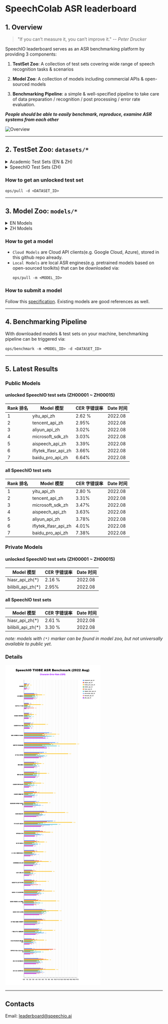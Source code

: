 # SpeechColab ASR leaderboard
## 1. Overview

> "If you can’t measure it, you can’t improve it." -- *Peter Drucker*

SpeechIO leaderboard serves as an ASR benchmarking platform by providing 3 components:

1. **TestSet Zoo**: A collection of test sets covering wide range of speech recognition tasks & scenarios

2. **Model Zoo**: A collection of models including commercial APIs & open-sourced models

3. **Benchmarking Pipeline**: a simple & well-specified pipeline to take care of data preparation / recognition / post processing / error rate evaluation.

_**People should be able to easily benchmark, reproduce, examine ASR systems from each other**_

![Overview](misc/overview.png)

---

## 2. TestSet Zoo: `datasets/*`

<details><summary> Academic Test Sets (EN & ZH)  </summary><p>

| 已公开 <br> UNLOCKED | 编号 <br> DATASET_ID | 说明 <br> DESCRIPTION | 语言 <br> LANGUAGE |
| --- | --- | --- | --- |
| &check; | AISHELL1_TEST | test set of AISHELL-1 | zh |
| &check; | AISHELL2_IOS_TEST | test set of AISHELL-2 (iOS channel) | zh |
| &check; | AISHELL2_ANDROID_TEST | test set of AISHELL-2 (Android channel) | zh |
| &check; | AISHELL2_MIC_TEST | test set of AISHELL-2 (Microphone channel) | zh |
| &check; | ALIMEETING_EVAL_NEAR_FIELD | [AliMeeting](https://www.openslr.org/119/) | zh |
| &check; | ALIMEETING_TEST_NEAR_FIELD | [AliMeeting](https://www.openslr.org/119/) | zh |
| &check; | ALIMEETING_EVAL_FAR_FIELD | [AliMeeting](https://www.openslr.org/119/) | zh |
| &check; | ALIMEETING_TEST_FAR_FIELD | [AliMeeting](https://www.openslr.org/119/) | zh |
| &check; | LIBRISPEECH_TEST_CLEAN | "test_clean" set of [LibriSpeech](https://www.openslr.org/12) | en |
| &check; | LIBRISPEECH_TEST_OTHER | "test_other" set of [LibriSpeech](https://www.openslr.org/12) | en |
| &check; | TEDLIUM_RELEASE3_LEGACY_DEV | tedlium release 3, legacy dir dev set [TEDLium3](https://www.openslr.org/51/) | en |
| &check; | TEDLIUM_RELEASE3_LEGACY_TEST | tedlium release 3, legacy dir test set [TEDLium3](https://www.openslr.org/51/) | en |
| &check; | GIGASPEECH_V1.0.0_DEV | dev set of [GigaSpeech](https://github.com/SpeechColab/GigaSpeech) | en |
| &check; | GIGASPEECH_V1.0.0_TEST | test set of [GigaSpeech](https://github.com/SpeechColab/GigaSpeech) | en |
| &check; | VOXPOPULI_V1.0_EN_DEV | dev set of [VoxPopuli](https://github.com/facebookresearch/voxpopuli) | en |
| &check; | VOXPOPULI_V1.0_EN_TEST | test set of [VoxPopuli](https://github.com/facebookresearch/voxpopuli) | en |
| &check; | VOXPOPULI_V1.0_EN_ACCENTED_TEST | accented test set of [VoxPopuli](https://github.com/facebookresearch/voxpopuli) | en |
| &check; | COMMON_VOICE_V11.0_DEV | dev set of [Common Voice](https://commonvoice.mozilla.org/en/datasets) | en |
| &check; | COMMON_VOICE_V11.0_TEST | test set of [Common Voice](https://commonvoice.mozilla.org/en/datasets) | en |

</p></details>

<details><summary> SpeechIO Test Sets (ZH) </summary><p>

```
SpeechIO test sets are carefully curated by SpeechIO authors, crawled from publicly available sources (Youtube, TV programs, Podcast etc), covering various well-known scenarios and topics, transcribed by payed professional annotators.
```

| 已公开 <br> UNLOCKED | 编号 <br> DATASET_ID | 名称 <br> NAME | 场景 <br> SCENARIO | 内容领域 <br> TOPIC | 时长 <br> HOURS | 难度(1-5) <br> DIFFICULTY  |
| --- | --- | --- | --- | --- | --- | --- |
| &check; |SPEECHIO_ASR_ZH00000| 调试集 <br> for debugging | 视频会议、论坛演讲 <br> conference & speech | 经济、货币、金融 <br> economy, currency, finance | 1.0 | ★★☆ |
| &check; |SPEECHIO_ASR_ZH00001| 新闻联播 | 新闻播报 <br> TV News | 时政 <br> news & politics | 9 | ★ |
| &check; |SPEECHIO_ASR_ZH00002| 鲁豫有约 | 访谈电视节目 <br> TV interview | 名人工作/生活 <br> celebrity & film & music & daily | 3 | ★★☆ |
| &check; |SPEECHIO_ASR_ZH00003| 天下足球 | 专题电视节目 <br> TV program | 足球 <br> Sports & Football & Worldcup | 2.7 | ★★☆ |
| &check; |SPEECHIO_ASR_ZH00004| 罗振宇跨年演讲 | 会场演讲 <br> Stadium Public Speech | 社会、人文、商业 <br> Society & Culture & Business Trend | 2.7 | ★★ |
| &check; |SPEECHIO_ASR_ZH00005| 李永乐讲堂 | 在线教育 <br> Online Education | 科普 <br> Popular Science | 4.4 | ★★★ |
| &check; |SPEECHIO_ASR_ZH00006| 王者荣耀 <br> 张大仙 & 骚白 | 直播 <br> Live Broadcasting | 游戏 <br> Game | 1.6 | ★★★☆ |
| &check; |SPEECHIO_ASR_ZH00007| 直播带货 <br> 李佳琪 & 薇娅 | 直播 <br> Live Broadcasting | 电商、美妆 <br> Makeup & Online shopping/advertising | 0.9 | ★★★★☆ |
| &check; |SPEECHIO_ASR_ZH00008| 老罗语录 | 线下培训 <br> Offline lecture | 段子、做人 <br> Life & Purpose & Ethics | 1.3 | ★★★★☆ |
| &check; |SPEECHIO_ASR_ZH00009| 故事FM | 播客 <br> Podcast | 人生故事、见闻 <br> Ordinary Life Story Telling | 4.5 | ★★☆ |
| &check; |SPEECHIO_ASR_ZH00010| 创业内幕 | 播客 <br> Podcast | 创业、产品、投资 <br> Startup & Enterprenuer & Product & Investment | 4.2 | ★★☆ |
| &check; |SPEECHIO_ASR_ZH00011| 罗翔刑法法考 | 在线教育 <br> Online Education | 法律 法考 <br> Law & Lawyer Qualification Exams | 3.4 | ★★☆ |
| &check; |SPEECHIO_ASR_ZH00012| 张雪峰考研 | 在线教育 <br> Online Education | 考研 高校报考 <br> University & Graduate School Entrance Exams | 3.4 | ★★★☆ |
| &check; |SPEECHIO_ASR_ZH00013| 谷阿莫 <br> 牛叔说电影 | 短视频 <br> VLog | 电影剪辑 <br> Movie Cuts | 1.8 | ★★★ |
| &check; |SPEECHIO_ASR_ZH00014| 贫穷料理 <br> 琼斯爱生活 | 短视频 <br> VLog | 美食、烹饪 <br> Food & Cooking & Gourmet | 1 | ★★★☆ |
| &check; |SPEECHIO_ASR_ZH00015| 单田芳 白眉大侠 | 评书 <br> Traditional Podcast | 江湖、武侠 <br> Kongfu Fiction | 2.2 | ★★☆ |
| &cross; |SPEECHIO_ASR_ZH00016| 德云社演出 | 剧场相声 <br> Theater Crosstalk Show | 包袱段子 <br> Funny Stories | 1 | ★★★ |
| &cross; |SPEECHIO_ASR_ZH00017| 吐槽大会 | 脱口秀电视节目 <br> Standup Comedy | 明星糗事 <br> Celebrity Jokes | 1.8 | ★★☆ |
| &cross; |SPEECHIO_ASR_ZH00018| 小猪佩奇 <br> 熊出没 | 少儿动画 <br> Children Cartoon | 童话故事、日常 <br> Fairy Tale | 0.9 | ★☆ |
| &cross; |SPEECHIO_ASR_ZH00019| CCTV5 NBA 转播 | 体育赛事解说 <br> Sports Game Live | 篮球、NBA <br> NBA Game | 0.7 | ★★★ |
| &cross; |SPEECHIO_ASR_ZH00020| 篮球人物 | 纪录片 <br> Documentary | 篮球明星、成长 <br> NBA Super Stars' Life & History | 2.2 | ★★ |
| &cross; |SPEECHIO_ASR_ZH00021| 汽车之家评测 | 短视频 <br> VLog | 汽车测评 <br> Car benchmarks, Road driving test | 1.7 | ★★★☆ |
| &cross; |SPEECHIO_ASR_ZH00022| 小艾大叔 豪宅带看 | 短视频 <br> VLog | 房地产、豪宅 <br> Realestate, Mansion tour | 1.7 | ★★★ |
| &cross; |SPEECHIO_ASR_ZH00023| 无聊开箱 <br> Zealer评测 | 短视频 <br> VLog | 产品开箱评测 <br> Unboxing | 2 | ★★★ |
| &cross; |SPEECHIO_ASR_ZH00024| 付老师种植技术 | 短视频 <br> VLog | 农业、种植 <br> Agriculture, Planting | 2.7 | ★★★☆ |
| &cross; |SPEECHIO_ASR_ZH00025| 石国鹏讲历史 | 线下培训 <br> Offline lecture | 历史，古希腊哲学 <br> History, Greek philosophy | 1.3 | ★★☆ |
| &cross; |SPEECHIO_ASR_ZH00026| 张震鬼故事 | 广播节目 <br> Broadcasting Program | 鬼故事 <br> Horror Stories | 2.4 | ★★★ |
| &cross; |SPEECHIO_ASR_ZH00027| 华语辩论世界杯 | 辩论赛 <br> Debates Contest | 兴趣、技能、成长 <br> Hobby, Skill, Growth | 1.4 | ★★★ |
| &cross; |SPEECHIO_ASR_ZH00028| 时政现场同传 | 同声传译 <br> Simultaneous Translation | 时政、社会公共治理 <br> News & Events on Public Governance | 2.1 | ★★★☆ |
| &cross; |SPEECHIO_ASR_ZH00029| 港台明星访谈 <br> 周杰伦,曾志伟 <br> 张家辉,陈小春 <br> 周星驰 | 口音(港台) <br> HongKong/Taiwan Accents | 娱乐、生活、演艺 <br> Entertainment, Acting, Musics | 1.5 | ★★★☆ |
| &cross; |SPEECHIO_ASR_ZH00030| 世界青年说 | 口音(老外) <br> Foreigner Accents | 异国文化比较 <br> Cultural Difference | 2 | ★★★☆ |

</p></details>


### How to get an unlocked test set
```
ops/pull -d <DATASET_ID>
```

---

## 3. Model Zoo: `models/*`

<details><summary> EN Models </summary><p>

| 编号 <br> MODEL_ID | 类型 <br> TYPE | 厂商/作者 <br> PROVIDER/AUTHOR | 简介 <br> DESCRIPTION | 链接 <br> URL |
| --- | --- | --- | --- | --- |
| [aliyun_api_en](models/aliyun_api_en/) | Cloud | Alibaba | | [link](https://www.alibabacloud.com/product/intelligent-speech-interaction) |
| [amazon_api_en](models/amazon_api_en/) | Cloud | Amazon AWS | | [link](https://aws.amazon.com/cn/transcribe/) |
| [baidu_api_en](models/baidu_api_en/) | Cloud | Baidu | | [link](https://cloud.baidu.com/product/speech/asr) |
| [google_api_en](models/google_api_en/) | Cloud | Google | | [link](https://cloud.google.com/speech-to-text) |
| [microsoft_sdk_en](models/microsoft_sdk_en/) | Cloud | Microsoft Azure | | [link](https://azure.microsoft.com/en-us/services/cognitive-services/speech-to-text/) |
| [tencent_api_en](models/tencent_api_en/) | Cloud | Tencent | | [link](https://cloud.tencent.com/product/asr) |
| coqui_model_en | Local <br> (supervised) | [coqui](https://coqui.ai/) | | [link](https://coqui.ai/models)|
| deepspeech_model_en | Local <br> (supervised) | [deepspeech](https://github.com/mozilla/DeepSpeech) | | [link](https://github.com/mozilla/DeepSpeech/releases/tag/v0.9.3)
| k2_gigaspeech | Local <br> (supervised) | [k2-fsa](https://github.com/k2-fsa) | | [link](https://huggingface.co/wgb14/icefall-asr-gigaspeech-pruned-transducer-stateless2) |
| nemo_conformer_ctc_large_en | Local <br> (supervised) | [NVidia NeMo](https://github.com/NVIDIA/NeMo) | | [link](https://catalog.ngc.nvidia.com/orgs/nvidia/teams/nemo/models/stt_en_conformer_ctc_large)|
| nemo_conformer_transducer_xlarge_en | Local <br> (supervised) | [NVidia NeMo](https://github.com/NVIDIA/NeMo) | | [link](https://catalog.ngc.nvidia.com/orgs/nvidia/teams/nemo/models/stt_en_conformer_transducer_xlarge)|
| vosk_model_en | Local <br> (supervised) | [alphacephei](https://alphacephei.com/vosk) | | [link](https://alphacephei.com/vosk/models) |
| vosk_model_en_large | Local <br> (supervised) | [alphacephei](https://alphacephei.com/vosk) | | [link](https://alphacephei.com/vosk/models) |
| whisper_large | Local <br> (supervised) | [OpenAI](https://github.com/openai/whisper) | | [link](https://openaipublic.azureedge.net/main/whisper/models/e4b87e7e0bf463eb8e6956e646f1e277e901512310def2c24bf0e11bd3c28e9a/large.pt) |
| data2vec_audio_large_ft_libri_960h | Local | [Facebook AI](https://huggingface.co/facebook) | | [link](https://huggingface.co/facebook/data2vec-audio-large-960h) |
| hubert_xlarge_ft_libri_960h | Local | [Facebook AI](https://huggingface.co/facebook) | | [link](https://huggingface.co/facebook/hubert-xlarge-ls960-ft) |
| wav2vec2_large_robust_ft_libri_960h | Local | [Facebook AI](https://huggingface.co/facebook) | | [link](https://huggingface.co/facebook/wav2vec2-large-robust-ft-libri-960h) |
| wavlm_base_plus_ft_libri_clean_100h | Local | [Microsoft](https://huggingface.co/microsoft) <br> [patrickvonplaten](https://huggingface.co/patrickvonplaten) | | [link](https://huggingface.co/patrickvonplaten/wavlm-libri-clean-100h-base-plus) |


</p></details>

<details><summary> ZH Models </summary><p>

Cloud Models

| 编号 <br> MODEL_ID | 类型 <br> TYPE | 厂商 <br> PROVIDER | 简介 <br> DESCRIPTION | 链接 <br> URL |
| --- | --- | --- | --- | --- |
| [aispeech_api_zh](models/aispeech_api_zh/) | Cloud | 思必驰 <br> AISpeech | 思必驰开放平台 | [link](https://cloud.aispeech.com) |
| [aliyun_api_zh](models/aliyun_api_zh/) | Cloud | 阿里巴巴 <br> Alibaba | 阿里云 - 一句话识别 | [link](https://ai.aliyun.com/nls/asr) |
| [aliyun_ftasr_api_zh](models/aliyun_ftasr_api_zh/) | Cloud | 阿里巴巴 <br> Alibaba | 阿里云 - 文件识别(非流式) | [link](https://ai.aliyun.com/nls/asr) |
| [baidu_pro_api_zh](models/baidu_pro_api_zh/) | Cloud | 百度 <br> Baidu | 百度智能云 <br> (极速版) | [link](https://cloud.baidu.com/product/speech/asr) |
| [bilibili_api_zh](models/bilibili_api_zh/) | Cloud | 哔哩哔哩 <br> bilibili | 哔哩哔哩AI开放平台 | not available yet |
| [hiasr_api_zh](models/hiasr_api_zh/) | Cloud | 喜马拉雅 <br> ximalaya | 喜马拉雅AI开放平台 <br> (转写,非流式) | not available yet |
| [iflytek_lfasr_api_zh](models/iflytek_lfasr_api_zh/) | Cloud | 讯飞 <br> IFlyTek | 讯飞开放平台 <br> (转写,非流式) | [link](https://www.xfyun.cn/services/lfasr) |
| [microsoft_sdk_zh](models/microsoft_sdk_zh/) | Cloud | 微软 <br> Microsoft | Azure | [link](https://azure.microsoft.com/zh-cn/services/cognitive-services/speech-services/) |
| [tencent_api_zh](models/tencent_api_zh/) | Cloud | 腾讯 <br> Tencent | 腾讯云 | [link](https://cloud.tencent.com/product/asr) |
| [yitu_api_zh](models/yitu_api_zh/) | Cloud | 依图 <br> YituTech |依图语音开放平台 | [link](https://speech.yitutech.com) |

Local Models

| 编号 <br> MODEL_ID | 类型 <br> TYPE | 作者 <br> AUTHOR | 简介 <br> DESCRIPTION |
| --- | --- | --- | --- |
| speechio_kaldi_multicn | Local | Xingyu NA(那兴宇) | Kaldi multi_cn [recipe](https://github.com/kaldi-asr/kaldi/tree/master/egs/multi_cn/s5) |
| vosk_model_cn | Local | [alphacephei](https://alphacephei.com/vosk) | Chinese engine of [Vosk](https://alphacephei.com/vosk/models) |

</p></details>


### How to get a model
* `Cloud Models` are Cloud API clients(e.g. Google Cloud, Azure), stored in this github repo already.
* `Local Models` are local ASR engines(e.g. pretrained models based on open-sourced toolkits) that can be downloaded via:
	```
	ops/pull -m <MODEL_ID>
	```

### How to submit a model
Follow this [specification](HOW_TO_SUBMIT.md). Existing models are good references as well.

---

## 4. Benchmarking Pipeline
With downloaded models & test sets on your machine, benchmarking pipeline can be triggered via:
```
ops/benchmark -m <MODEL_ID> -d <DATASET_ID>
```

---

## 5. Latest Results

### Public Models
#### **unlocked** SpeechIO test sets (ZH00001 ~ ZH00015)
| Rank 排名 | Model 模型 | CER 字错误率 | Date 时间 |
| --- | --- | --- | --- |
| 1 | yitu_api_zh | 2.62 % | 2022.08 |
| 2 | tencent_api_zh | 2.95% | 2022.08 |
| 3 | aliyun_api_zh | 3.02% | 2022.08 |
| 4 | microsoft_sdk_zh | 3.03% | 2022.08 |
| 5 | aispeech_api_zh | 3.39% | 2022.08 |
| 6 | iflytek_lfasr_api_zh | 3.66% | 2022.08 |
| 7 | baidu_pro_api_zh | 6.64% | 2022.08 |

#### **all** SpeechIO test sets
| Rank 排名 | Model 模型 | CER 字错误率 | Date 时间 |
| --- | --- | --- | --- |
| 1 | yitu_api_zh | 2.80 % | 2022.08 |
| 2 | tencent_api_zh | 3.31% | 2022.08 |
| 3 | microsoft_sdk_zh | 3.47% | 2022.08 |
| 4 | aispeech_api_zh | 3.63% | 2022.08 |
| 5 | aliyun_api_zh | 3.78% | 2022.08 |
| 6 | iflytek_lfasr_api_zh | 4.01% | 2022.08 |
| 7 | baidu_pro_api_zh | 7.38% | 2022.08 |

### Private Models
#### **unlocked** SpeechIO test sets (ZH00001 ~ ZH00015)
| Model 模型 | CER 字错误率 | Date 时间 |
| --- | --- | --- |
| hiasr_api_zh(*) | 2.16 % | 2022.08 |
| bilibili_api_zh(*) | 2.95% | 2022.08 |

#### **all** SpeechIO test sets
| Model 模型 | CER 字错误率 | Date 时间 |
| --- | --- | --- |
| hiasr_api_zh(*) | 2.61 % | 2022.08 |
| bilibili_api_zh(*) | 3.30 % | 2022.08 |

_note: models with `(*)` marker can be found in model zoo, but not universally available to public yet._

### Details
![result](misc/SpeechIO_TIOBE_2022_08.png)

---

## Contacts
Email: leaderboard@speechio.ai
